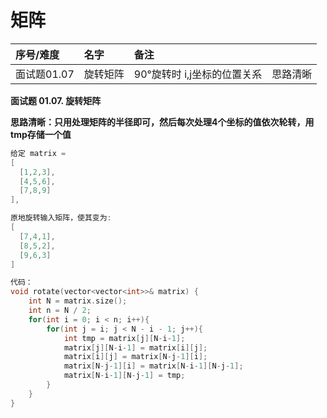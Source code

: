 # 矩阵

| 序号/难度 | 名字 | 备注 |  |
| :--- | :--- | :--- | :--- |
| 面试题01.07 | 旋转矩阵 | 90°旋转时 i,j坐标的位置关系 | 思路清晰 |



**面试题 01.07. 旋转矩阵**

**思路清晰：只用处理矩阵的半径即可，然后每次处理4个坐标的值依次轮转，用tmp存储一个值**

```cpp
给定 matrix = 
[
  [1,2,3],
  [4,5,6],
  [7,8,9]
],

原地旋转输入矩阵，使其变为:
[
  [7,4,1],
  [8,5,2],
  [9,6,3]
]

代码：
void rotate(vector<vector<int>>& matrix) {
    int N = matrix.size(); 
    int n = N / 2;
    for(int i = 0; i < n; i++){
        for(int j = i; j < N - i - 1; j++){
            int tmp = matrix[j][N-i-1];
            matrix[j][N-i-1] = matrix[i][j];
            matrix[i][j] = matrix[N-j-1][i];
            matrix[N-j-1][i] = matrix[N-i-1][N-j-1];
            matrix[N-i-1][N-j-1] = tmp;
        }
    }
}
```

